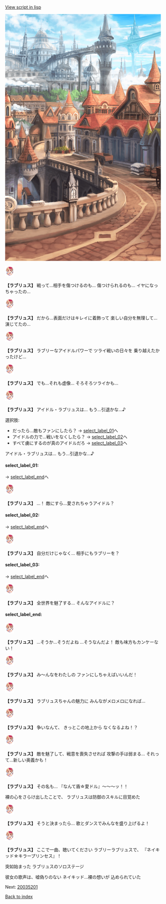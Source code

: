 [View script in lisp](../scripts/20034303.txt)

![town.png](../images/backgrounds/town.png)

<img src="../images/units/200341.png" alt="200341.png" height="34"/>

**【ラブリュス】**
戦って…相手を傷つけるのも…
傷つけられるのも…
イヤになっちゃったの…

<img src="../images/units/200341.png" alt="200341.png" height="34"/>

**【ラブリュス】**
だから…表面だけはキレイに着飾って
楽しい自分を無理して…
演じてたの…

<img src="../images/units/200341.png" alt="200341.png" height="34"/>

**【ラブリュス】**
ラブリーなアイドルパワーで
ツライ戦いの日々を
乗り越えたかったけど…

<img src="../images/units/200341.png" alt="200341.png" height="34"/>

**【ラブリュス】**
でも…それも虚像…
そろそろツライかも…

<img src="../images/units/200341.png" alt="200341.png" height="34"/>

**【ラブリュス】**
アイドル・ラブリュスは…
もう…引退かな…♪

選択肢:
- だったら…敵もファンにしたら？ → [select_label_01](#select_label_01)へ
- アイドルの力で…戦いをなくしたら？ → [select_label_02](#select_label_02)へ
- すべて虜にするのが真のアイドルだろ → [select_label_03](#select_label_03)へ

アイドル・ラブリュスは…
もう…引退かな…♪

#### select_label_01:
 → [select_label_end](#select_label_end)へ

<img src="../images/units/200341.png" alt="200341.png" height="34"/>

**【ラブリュス】**
…！
敵にすら…愛されちゃうアイドル？

#### select_label_02:
 → [select_label_end](#select_label_end)へ

<img src="../images/units/200341.png" alt="200341.png" height="34"/>

**【ラブリュス】**
自分だけじゃなく…
相手にもラブリーを？

#### select_label_03:
 → [select_label_end](#select_label_end)へ

<img src="../images/units/200341.png" alt="200341.png" height="34"/>

**【ラブリュス】**
全世界を魅了する…
そんなアイドルに？

#### select_label_end:

<img src="../images/units/200341.png" alt="200341.png" height="34"/>

**【ラブリュス】**
…そうか…そうだよね
…そうなんだよ！
敵も味方もカンケーない！

<img src="../images/units/200341.png" alt="200341.png" height="34"/>

**【ラブリュス】**
み〜んなをわたしの
ファンにしちゃえばいいんだ！

<img src="../images/units/200341.png" alt="200341.png" height="34"/>

**【ラブリュス】**
ラブリュスちゃんの魅力に
みんながメロメロになれば…

<img src="../images/units/200341.png" alt="200341.png" height="34"/>

**【ラブリュス】**
争いなんて、
きっとこの地上から
なくなるよね！？

<img src="../images/units/200341.png" alt="200341.png" height="34"/>

**【ラブリュス】**
敵を魅了して、戦意を喪失させれば
攻撃の手は弱まる…
それって…新しい奥義かも！

<img src="../images/units/200341.png" alt="200341.png" height="34"/>

**【ラブリュス】**
その名も…
『なんて盾☆愛ドル』〜〜〜ッ！！

裸の心をさらけ出したことで、
ラブリュスは防御のスキルに目覚めた

<img src="../images/units/200341.png" alt="200341.png" height="34"/>

**【ラブリュス】**
そうと決まったら…
歌とダンスでみんなを盛り上げるよ！

<img src="../images/units/200341.png" alt="200341.png" height="34"/>

**【ラブリュス】**
ここで一曲、聴いてください
ラブリーラブリュスで、
『ネイキッド☆キラープリンセス』！

突如始まった
ラブリュスのソロステージ

彼女の歌声は、嘘偽りのない
ネイキッド…裸の想いが
込められていた

Next: [20035201](20035201.md)

[Back to index](index.md)
